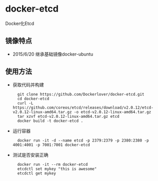 # docker-etcd
Docker化Etcd

## 镜像特点

- 2015/6/20 继承基础镜像docker-ubuntu

## 使用方法

- 获取代码并构建

        git clone https://github.com/Dockerlover/docker-etcd.git
        cd docker-etcd
        curl -L  https://github.com/coreos/etcd/releases/download/v2.0.12/etcd-v2.0.12-linux-amd64.tar.gz -o etcd-v2.0.12-linux-amd64.tar.gz
        tar xzvf etcd-v2.0.12-linux-amd64.tar.gz etcd
        docker build -t docker-etcd .

- 运行容器

        docker run -it -d --name etcd -p 2379:2379 -p 2380:2380 -p 4001:4001 -p 7001:7001 docker-etcd

- 测试是否安装正确

        docker run -it --rm docker-etcd
        etcdctl set mykey "this is awesome"
        etcdctl get mykey
